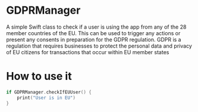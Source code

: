 # GDPRManager
A simple Swift class to check if a user is using the app from any of the 28 member countries of the EU.  This can be used to trigger any actions or present any consents in preparation for the GDPR regulation. GDPR is a regulation that requires businesses to protect the personal data and privacy of EU citizens for transactions that occur within EU member states 

# How to use it
```swift
if GDPRManager.checkIfEUUser() {
    print("User is in EU")
}
```